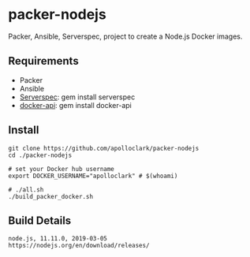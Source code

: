 # packer-nodejs

Packer, Ansible, Serverspec, project to create a Node.js Docker images.

## Requirements

- Packer
- Ansible
- [Serverspec](https://serverspec.org/): gem install serverspec
- [docker-api](https://github.com/swipely/docker-api/releases): gem install docker-api

## Install
```shell
git clone https://github.com/apolloclark/packer-nodejs
cd ./packer-nodejs

# set your Docker hub username
export DOCKER_USERNAME="apolloclark" # $(whoami)

# ./all.sh
./build_packer_docker.sh
```

## Build Details

```shell
node.js, 11.11.0, 2019-03-05
https://nodejs.org/en/download/releases/
```